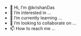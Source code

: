 - 👋 Hi, I’m @krishanDas
- 👀 I’m interested in ...
- 🌱 I’m currently learning ...
- 💞️ I’m looking to collaborate on ...
- 📫 How to reach me ...

<!---
krishanDas/krishanDas is a ✨ special ✨ repository because its `README.md` (this file) appears on your GitHub profile.
You can click the Preview link to take a look at your changes.
--->
